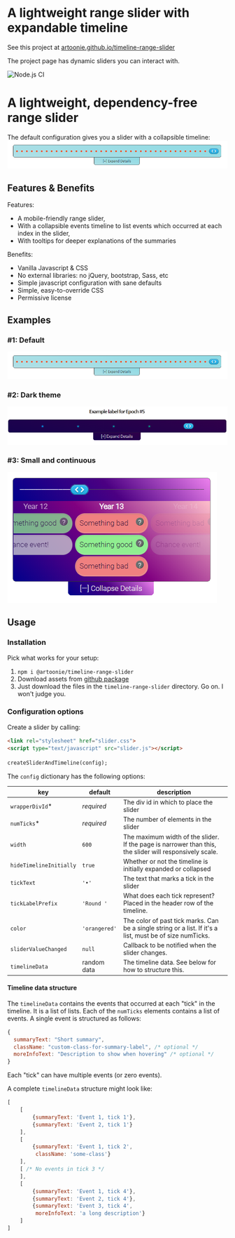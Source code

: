 # A lightweight range slider with expandable timeline

See this project at [artoonie.github.io/timeline-range-slider](https://artoonie.github.io/timeline-range-slider)

The project page has dynamic sliders you can interact with.

![Node.js CI](https://github.com/artoonie/timeline-range-slider/workflows/Node.js%20CI/badge.svg)


# A lightweight, dependency-free range slider

The default configuration gives you a slider with a collapsible timeline:
![ex0](docs/images/ex0.png)

## Features & Benefits
Features:
* A mobile-friendly range slider,
* With a collapsible events timeline to list events which occurred at each index in the slider,
* With tooltips for deeper explanations of the summaries

Benefits:
* Vanilla Javascript & CSS
* No external libraries: no jQuery, bootstrap, Sass, etc
* Simple javascript configuration with sane defaults
* Simple, easy-to-override CSS
* Permissive license

## Examples
### #1: Default
![ex1](docs/images/ex0.png)

### #2: Dark theme
![ex2](docs/images/ex2.png)

### #3: Small and continuous
![ex3](docs/images/ex3.png)

## Usage

### Installation
Pick what works for your setup:
1. `npm i @artoonie/timeline-range-slider`
2. Download assets from [github package](https://github.com/artoonie/timeline-range-slider/packages/592040)
3. Just download the files in the `timeline-range-slider` directory. Go on. I won't judge you.

### Configuration options
Create a slider by calling:
```html
<link rel="stylesheet" href="slider.css">
<script type="text/javascript" src="slider.js"></script>

createSliderAndTimeline(config);
```

The `config` dictionary has the following options:

| key | default | description |
| --- | --- | --- |
| `wrapperDivId`* | _required_ | The div id in which to place the slider |
| `numTicks`* | _required_ | The number of elements in the slider |
| `width` | `600` | The maximum width of the slider. If the page is narrower than this, the slider will responsively scale. |
| `hideTimelineInitially` | `true` | Whether or not the timeline is initially expanded or collapsed |
| `tickText` | `'•'` | The text that marks a tick in the slider |
| `tickLabelPrefix` | `'Round '` | What does each tick represent? Placed in the header row of the timeline. |
| `color` | `'orangered'` | The color of past tick marks. Can be a single string or a list. If it's a list, must be of size numTicks. |
| `sliderValueChanged` | `null` | Callback to be notified when the slider changes. |
| `timelineData` | random data | The timeline data. See below for how to structure this. |

#### Timeline data structure
The `timelineData` contains the events that occurred at each "tick" in the timeline.
It is a list of lists. Each of the `numTicks` elements contains a list of events.
A single event is structured as follows:
```javascript
{
  summaryText: "Short summary",
  className: "custom-class-for-summary-label", /* optional */
  moreInfoText: "Description to show when hovering" /* optional */
}
```

Each "tick" can have multiple events (or zero events).

A complete `timelineData` structure might look like:
```javascript
[
    [
        {summaryText: 'Event 1, tick 1'},
        {summaryText: 'Event 2, tick 1'}
    ],
    [
        {summaryText: 'Event 1, tick 2',
         className: 'some-class'}
    ],
    [ /* No events in tick 3 */
    ],
    [
        {summaryText: 'Event 1, tick 4'},
        {summaryText: 'Event 2, tick 4'},
        {summaryText: 'Event 3, tick 4',
         moreInfoText: 'a long description'}
    ]
]
```
